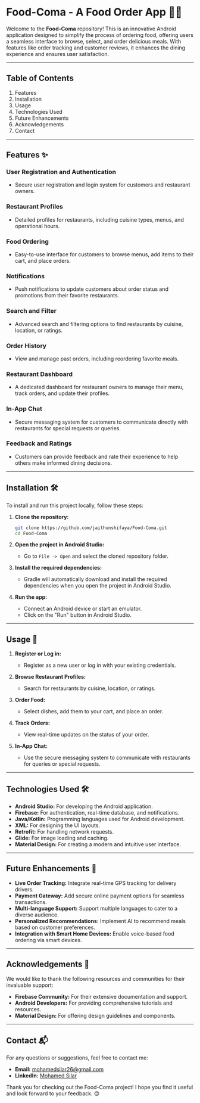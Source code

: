

# Food-Coma - A Food Order App 🍔🍕  
Welcome to the **Food-Coma** repository! This is an innovative Android application designed to simplify the process of ordering food, offering users a seamless interface to browse, select, and order delicious meals. With features like order tracking and customer reviews, it enhances the dining experience and ensures user satisfaction.  

---

## Table of Contents  
1. Features  
2. Installation  
3. Usage  
4. Technologies Used  
5. Future Enhancements  
6. Acknowledgements  
7. Contact  

---

## Features ✨  

### **User Registration and Authentication**  
- Secure user registration and login system for customers and restaurant owners.  

### **Restaurant Profiles**  
- Detailed profiles for restaurants, including cuisine types, menus, and operational hours.  

### **Food Ordering**  
- Easy-to-use interface for customers to browse menus, add items to their cart, and place orders.  

### **Notifications**  
- Push notifications to update customers about order status and promotions from their favorite restaurants.  

### **Search and Filter**  
- Advanced search and filtering options to find restaurants by cuisine, location, or ratings.  

### **Order History**  
- View and manage past orders, including reordering favorite meals.  

### **Restaurant Dashboard**  
- A dedicated dashboard for restaurant owners to manage their menu, track orders, and update their profiles.  

### **In-App Chat**  
- Secure messaging system for customers to communicate directly with restaurants for special requests or queries.  

### **Feedback and Ratings**  
- Customers can provide feedback and rate their experience to help others make informed dining decisions.  

---

## Installation 🛠️  

To install and run this project locally, follow these steps:  

1. **Clone the repository:**  
   ```bash  
   git clone https://github.com/jaithunshifaya/Food-Coma.git  
   cd Food-Coma  
   ```  

2. **Open the project in Android Studio:**  
   - Go to `File -> Open` and select the cloned repository folder.  

3. **Install the required dependencies:**  
   - Gradle will automatically download and install the required dependencies when you open the project in Android Studio.  

4. **Run the app:**  
   - Connect an Android device or start an emulator.  
   - Click on the "Run" button in Android Studio.  

---

## Usage 🚀  

1. **Register or Log in:**  
   - Register as a new user or log in with your existing credentials.  

2. **Browse Restaurant Profiles:**  
   - Search for restaurants by cuisine, location, or ratings.  

3. **Order Food:**  
   - Select dishes, add them to your cart, and place an order.  

4. **Track Orders:**  
   - View real-time updates on the status of your order.  

5. **In-App Chat:**  
   - Use the secure messaging system to communicate with restaurants for queries or special requests.  

---

## Technologies Used 🛠️  

- **Android Studio:** For developing the Android application.  
- **Firebase:** For authentication, real-time database, and notifications.  
- **Java/Kotlin:** Programming languages used for Android development.  
- **XML:** For designing the UI layouts.  
- **Retrofit:** For handling network requests.  
- **Glide:** For image loading and caching.  
- **Material Design:** For creating a modern and intuitive user interface.  

---

## Future Enhancements 🔮  

- **Live Order Tracking:** Integrate real-time GPS tracking for delivery drivers.  
- **Payment Gateway:** Add secure online payment options for seamless transactions.  
- **Multi-language Support:** Support multiple languages to cater to a diverse audience.  
- **Personalized Recommendations:** Implement AI to recommend meals based on customer preferences.  
- **Integration with Smart Home Devices:** Enable voice-based food ordering via smart devices.  

---

## Acknowledgements 🙏  

We would like to thank the following resources and communities for their invaluable support:  

- **Firebase Community:** For their extensive documentation and support.  
- **Android Developers:** For providing comprehensive tutorials and resources.  
- **Material Design:** For offering design guidelines and components.  

---

## Contact 📬  

For any questions or suggestions, feel free to contact me:  

- **Email:** mohamedsilar26@gmail.com  
- **LinkedIn:** [Mohamed Silar](https://www.linkedin.com/in/mohamed-silar-374a09284)  

Thank you for checking out the Food-Coma project! I hope you find it useful and look forward to your feedback. 😊  

